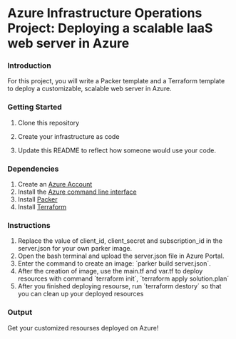 # Azure Infrastructure Operations Project: Deploying a scalable IaaS web server in Azure

### Introduction
For this project, you will write a Packer template and a Terraform template to deploy a customizable, scalable web server in Azure.

### Getting Started
1. Clone this repository

2. Create your infrastructure as code

3. Update this README to reflect how someone would use your code.

### Dependencies
1. Create an [Azure Account](https://portal.azure.com) 
2. Install the [Azure command line interface](https://docs.microsoft.com/en-us/cli/azure/install-azure-cli?view=azure-cli-latest)
3. Install [Packer](https://www.packer.io/downloads)
4. Install [Terraform](https://www.terraform.io/downloads.html)

### Instructions
1. Replace the value of client_id, client_secret and subscription_id in the server.json for your own parker image. 
2. Open the bash terminal and upload the server.json file in Azure Portal. 
3. Enter the command to create an image: 
   ´parker build server.json´.
4. After the creation of image, use the main.tf and var.tf to deploy resources with command 
   ´terraform init´,
   ´terraform apply solution.plan´
5. After you finished deploying resourse, run
   ´terraform destory´
   so that you can clean up your deployed resources

### Output
Get your customized resourses deployed on Azure!
